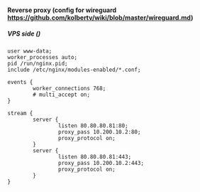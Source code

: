 #### Reverse proxy (config for wireguard https://github.com/kolbertv/wiki/blob/master/wireguard.md)
##### VPS side ()

```
user www-data;
worker_processes auto;
pid /run/nginx.pid;
include /etc/nginx/modules-enabled/*.conf;

events {
        worker_connections 768;
        # multi_accept on;
}

stream {
        server {
                listen 80.80.80.81:80;
                proxy_pass 10.200.10.2:80;
                proxy_protocol on;
        }
        server {
                listen 80.80.80.81:443;
                proxy_pass 10.200.10.2:443;
                proxy_protocol on;
        }
}

```
